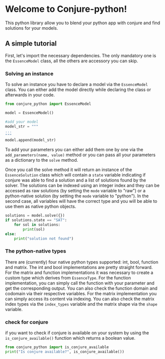 # Welcome to Conjure-python!

This python library allow you to blend your python app with conjure and find solutions for your models.

## A simple tutorial
First, let's import the necessary dependencies. The only mandatory one is the ```EssenceModel``` class, all the others are accessory you can skip.

### Solving an instance
To solve an instance you have to declare a model via the ```EssenceModel``` class. You can either add the model directly while declaring the class or afterwards in your code.

```py 
from conjure_python import EssenceModel

model = EssenceModel()

#add your model
model_str = """
...
"""
model.append(model_str)
```

To add your parameters you can either add them one by one via the ```add_parameters(name, value)``` method or you can pass all your parameters as a dictionary to the ```solve``` method.

Once you call the solve method it will return an instance of the ```EssenceSolution``` class which will contain a ```state``` variable indicating if conjure was able to find a solution and a list of solutions found by the solver. The solutions can be indexed using an integer index and they can be accessed as raw solutions (by setting the ```mode``` variable to "raw") or a python-native solution (by setting the ```mode``` variable to "python"). In the second case, all variables will have the correct type and you will be able to use them as native python objects.

```py
solutions = model.solve({})
if solutions.state == "SAT":
    for sol in solutions:
        print(sol)
else:
    print("solution not found")
```

### The python-native types
There are (currently) four native python types supported: int, bool, function and matrix. The int and bool implementations are pretty straight forward. For the matrix and function implementations it was necessary to create a custom type which derives from ```EssenceType```. 
For the function implementation, you can simply call the function with your parameter and get the corresponding output. You can also check the function domain and codomain via their respective variables.
For the matrix implementation you can simply access its content via indexing. You can also check the matrix index types via the ```index_types``` variable and the matrix shape via the ```shape``` variable. 

### check for conjure 
if you want to check if conjure is available on your system by using the ```is_conjure_available()``` function which returns a boolean value.
```py
from conjure_python import is_conjure_available
print("Is conjure available?", is_conjure_available())
```

